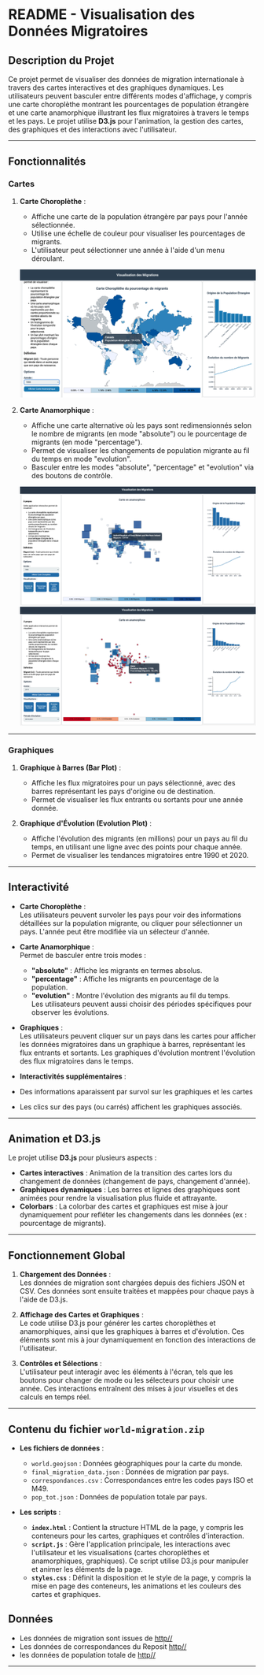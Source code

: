 # README - Visualisation des Données Migratoires

## Description du Projet

Ce projet permet de visualiser des données de migration internationale à travers des cartes interactives et des graphiques dynamiques. Les utilisateurs peuvent basculer entre différents modes d'affichage, y compris une carte choroplèthe montrant les pourcentages de population étrangère et une carte anamorphique illustrant les flux migratoires à travers le temps et les pays. Le projet utilise **D3.js** pour l'animation, la gestion des cartes, des graphiques et des interactions avec l'utilisateur.

---

## Fonctionnalités

### Cartes
1. **Carte Choroplèthe** :
   - Affiche une carte de la population étrangère par pays pour l'année sélectionnée.
   - Utilise une échelle de couleur pour visualiser les pourcentages de migrants.
   - L'utilisateur peut sélectionner une année à l'aide d'un menu déroulant.

   ![Carte Choroplèthe](choropleth.png) 

2. **Carte Anamorphique** :
   - Affiche une carte alternative où les pays sont redimensionnés selon le nombre de migrants (en mode "absolute") ou le pourcentage de migrants (en mode "percentage").
   - Permet de visualiser les changements de population migrante au fil du temps en mode "evolution".
   - Basculer entre les modes "absolute", "percentage" et "evolution" via des boutons de contrôle.

   ![Carte Anamorphique](anamorph1.png) 
   ![Carte Anamorphique 2](anamorph2.png)

---

### Graphiques
1. **Graphique à Barres (Bar Plot)** :
   - Affiche les flux migratoires pour un pays sélectionné, avec des barres représentant les pays d'origine ou de destination.
   - Permet de visualiser les flux entrants ou sortants pour une année donnée.
  


2. **Graphique d'Évolution (Evolution Plot)** :
   - Affiche l'évolution des migrants (en millions) pour un pays au fil du temps, en utilisant une ligne avec des points pour chaque année.
   - Permet de visualiser les tendances migratoires entre 1990 et 2020.

---

## Interactivité

- **Carte Choroplèthe** :  
  Les utilisateurs peuvent survoler les pays pour voir des informations détaillées sur la population migrante, ou cliquer pour sélectionner un pays. L'année peut être modifiée via un sélecteur d'année.
  
- **Carte Anamorphique** :  
  Permet de basculer entre trois modes :  
  - **"absolute"** : Affiche les migrants en termes absolus.  
  - **"percentage"** : Affiche les migrants en pourcentage de la population.  
  - **"evolution"** : Montre l'évolution des migrants au fil du temps.  
  Les utilisateurs peuvent aussi choisir des périodes spécifiques pour observer les évolutions.

- **Graphiques** :  
  Les utilisateurs peuvent cliquer sur un pays dans les cartes pour afficher les données migratoires dans un graphique à barres, représentant les flux entrants et sortants. Les graphiques d'évolution montrent l'évolution des flux migratoires dans le temps.

-  **Interactivités supplémentaires** : 
  - Des informations aparaissent par survol sur les graphiques et les cartes
  - Les clics sur des pays (ou carrés) affichent les graphiques associés.

---

## Animation et D3.js

Le projet utilise **D3.js** pour plusieurs aspects :
- **Cartes interactives** : Animation de la transition des cartes lors du changement de données (changement de pays, changement d'année).
- **Graphiques dynamiques** : Les barres et lignes des graphiques sont animées pour rendre la visualisation plus fluide et attrayante.
- **Colorbars** : La colorbar des cartes et graphiques est mise à jour dynamiquement pour refléter les changements dans les données (ex : pourcentage de migrants).

---

## Fonctionnement Global

1. **Chargement des Données** :  
   Les données de migration sont chargées depuis des fichiers JSON et CSV. Ces données sont ensuite traitées et mappées pour chaque pays à l'aide de D3.js.

2. **Affichage des Cartes et Graphiques** :  
   Le code utilise D3.js pour générer les cartes choroplèthes et anamorphiques, ainsi que les graphiques à barres et d'évolution. Ces éléments sont mis à jour dynamiquement en fonction des interactions de l'utilisateur.

3. **Contrôles et Sélections** :  
   L'utilisateur peut interagir avec les éléments à l'écran, tels que les boutons pour changer de mode ou les sélecteurs pour choisir une année. Ces interactions entraînent des mises à jour visuelles et des calculs en temps réel.

---

## Contenu du fichier `world-migration.zip`

- **Les fichiers de données** :  
  - `world.geojson` : Données géographiques pour la carte du monde.
  - `final_migration_data.json` : Données de migration par pays.
  - `correspondances.csv` : Correspondances entre les codes pays ISO et M49.
  - `pop_tot.json` : Données de population totale par pays.

- **Les scripts** :
  - **`index.html`** : Contient la structure HTML de la page, y compris les conteneurs pour les cartes, graphiques et contrôles d'interaction.
  - **`script.js`** : Gère l'application principale, les interactions avec l'utilisateur et les visualisations (cartes choroplèthes et anamorphiques, graphiques). Ce script utilise D3.js pour manipuler et animer les éléments de la page.
  - **`styles.css`** : Définit la disposition et le style de la page, y compris la mise en page des conteneurs, les animations et les couleurs des cartes et graphiques.

## Données

  - Les données de migration sont issues de [http//](https://www.migrationdataportal.org/)
  - Les données de correspondances du Reposit [http//](https://github.com/lukes/ISO-3166-Countries-with-Regional-Codes/blob/master/all/all.csv/)
  - les données de population totale de [http//](https://data.worldbank.org/indicator/SP.POP.TOTL/)

---


